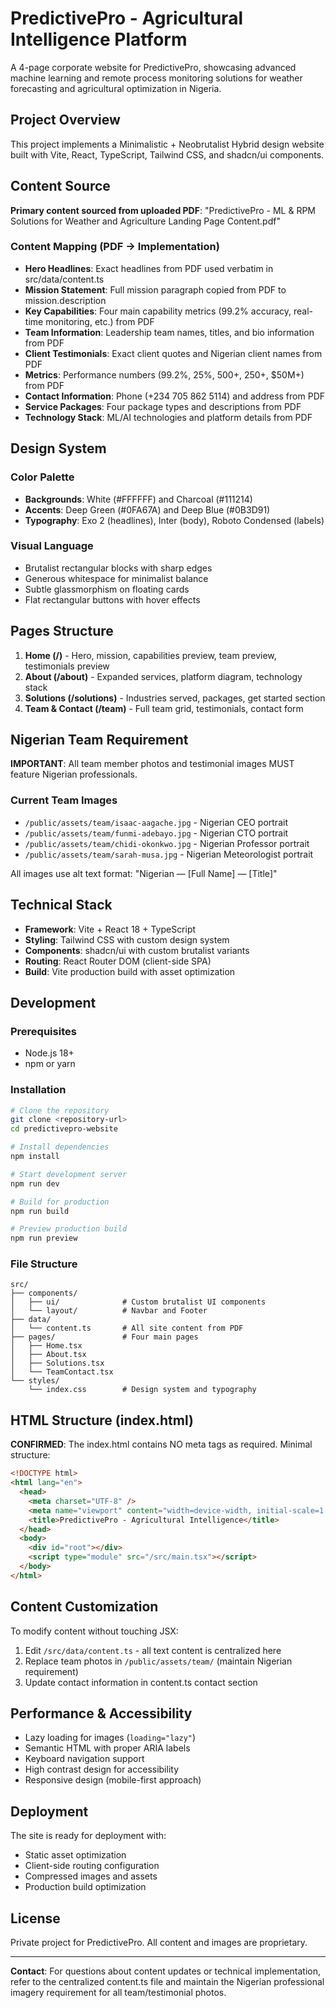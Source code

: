 # PredictivePro - Agricultural Intelligence Platform

A 4-page corporate website for PredictivePro, showcasing advanced machine learning and remote process monitoring solutions for weather forecasting and agricultural optimization in Nigeria.

## Project Overview

This project implements a Minimalistic + Neobrutalist Hybrid design website built with Vite, React, TypeScript, Tailwind CSS, and shadcn/ui components.

## Content Source

**Primary content sourced from uploaded PDF**: "PredictivePro - ML & RPM Solutions for Weather and Agriculture Landing Page Content.pdf"

### Content Mapping (PDF → Implementation)

- **Hero Headlines**: Exact headlines from PDF used verbatim in src/data/content.ts
- **Mission Statement**: Full mission paragraph copied from PDF to mission.description
- **Key Capabilities**: Four main capability metrics (99.2% accuracy, real-time monitoring, etc.) from PDF
- **Team Information**: Leadership team names, titles, and bio information from PDF
- **Client Testimonials**: Exact client quotes and Nigerian client names from PDF
- **Metrics**: Performance numbers (99.2%, 25%, 500+, 250+, $50M+) from PDF
- **Contact Information**: Phone (+234 705 862 5114) and address from PDF
- **Service Packages**: Four package types and descriptions from PDF
- **Technology Stack**: ML/AI technologies and platform details from PDF

## Design System

### Color Palette
- **Backgrounds**: White (#FFFFFF) and Charcoal (#111214)
- **Accents**: Deep Green (#0FA67A) and Deep Blue (#0B3D91)
- **Typography**: Exo 2 (headlines), Inter (body), Roboto Condensed (labels)

### Visual Language
- Brutalist rectangular blocks with sharp edges
- Generous whitespace for minimalist balance
- Subtle glassmorphism on floating cards
- Flat rectangular buttons with hover effects

## Pages Structure

1. **Home (/)** - Hero, mission, capabilities preview, team preview, testimonials preview
2. **About (/about)** - Expanded services, platform diagram, technology stack
3. **Solutions (/solutions)** - Industries served, packages, get started section
4. **Team & Contact (/team)** - Full team grid, testimonials, contact form

## Nigerian Team Requirement

**IMPORTANT**: All team member photos and testimonial images MUST feature Nigerian professionals.

### Current Team Images
- `/public/assets/team/isaac-aagache.jpg` - Nigerian CEO portrait
- `/public/assets/team/funmi-adebayo.jpg` - Nigerian CTO portrait  
- `/public/assets/team/chidi-okonkwo.jpg` - Nigerian Professor portrait
- `/public/assets/team/sarah-musa.jpg` - Nigerian Meteorologist portrait

All images use alt text format: "Nigerian — [Full Name] — [Title]"

## Technical Stack

- **Framework**: Vite + React 18 + TypeScript
- **Styling**: Tailwind CSS with custom design system
- **Components**: shadcn/ui with custom brutalist variants
- **Routing**: React Router DOM (client-side SPA)
- **Build**: Vite production build with asset optimization

## Development

### Prerequisites
- Node.js 18+ 
- npm or yarn

### Installation
```bash
# Clone the repository
git clone <repository-url>
cd predictivepro-website

# Install dependencies
npm install

# Start development server
npm run dev

# Build for production
npm run build

# Preview production build
npm run preview
```

### File Structure
```
src/
├── components/
│   ├── ui/              # Custom brutalist UI components
│   └── layout/          # Navbar and Footer
├── data/
│   └── content.ts       # All site content from PDF
├── pages/               # Four main pages
│   ├── Home.tsx
│   ├── About.tsx
│   ├── Solutions.tsx
│   └── TeamContact.tsx
└── styles/
    └── index.css        # Design system and typography
```

## HTML Structure (index.html)

**CONFIRMED**: The index.html contains NO meta tags as required. Minimal structure:

```html
<!DOCTYPE html>
<html lang="en">
  <head>
    <meta charset="UTF-8" />
    <meta name="viewport" content="width=device-width, initial-scale=1.0" />
    <title>PredictivePro - Agricultural Intelligence</title>
  </head>
  <body>
    <div id="root"></div>
    <script type="module" src="/src/main.tsx"></script>
  </body>
</html>
```

## Content Customization

To modify content without touching JSX:

1. Edit `/src/data/content.ts` - all text content is centralized here
2. Replace team photos in `/public/assets/team/` (maintain Nigerian requirement)
3. Update contact information in content.ts contact section

## Performance & Accessibility

- Lazy loading for images (`loading="lazy"`)
- Semantic HTML with proper ARIA labels
- Keyboard navigation support
- High contrast design for accessibility
- Responsive design (mobile-first approach)

## Deployment

The site is ready for deployment with:
- Static asset optimization
- Client-side routing configuration
- Compressed images and assets
- Production build optimization

## License

Private project for PredictivePro. All content and images are proprietary.

---

**Contact**: For questions about content updates or technical implementation, refer to the centralized content.ts file and maintain the Nigerian professional imagery requirement for all team/testimonial photos.
